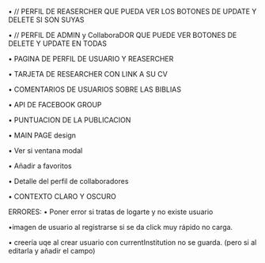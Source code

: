 
•	// PERFIL DE REASERCHER QUE PUEDA VER LOS BOTONES DE UPDATE Y DELETE SI SON SUYAS

•	// PERFIL DE ADMIN  y  CollaboraDOR QUE PUEDE VER BOTONES DE DELETE Y UPDATE EN TODAS

•	PAGINA DE PERFIL DE USUARIO Y REASERCHER	

•	TARJETA DE RESEARCHER CON LINK A SU CV

•	COMENTARIOS DE USUARIOS SOBRE LAS BIBLIAS

•	API DE FACEBOOK GROUP

•	PUNTUACION DE LA PUBLICACION

•	MAIN PAGE design

•	Ver si ventana modal

•	Añadir a favoritos 

•	Detalle del perfil de collaboradores

•	CONTEXTO CLARO Y OSCURO


ERRORES:
•	Poner error si tratas de logarte y no existe usuario

•imagen de usuario al registrarse si se da click muy rápido no carga. 


•	creería uqe al crear usuario con currentInstitution no se guarda. (pero si al editarla y añadir el campo)
